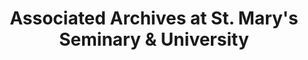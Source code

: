 ---
layout: repo
title: "Associated Archives at St. Mary's Seminary & University"
id: 1731
permalink: repos/1731/
---